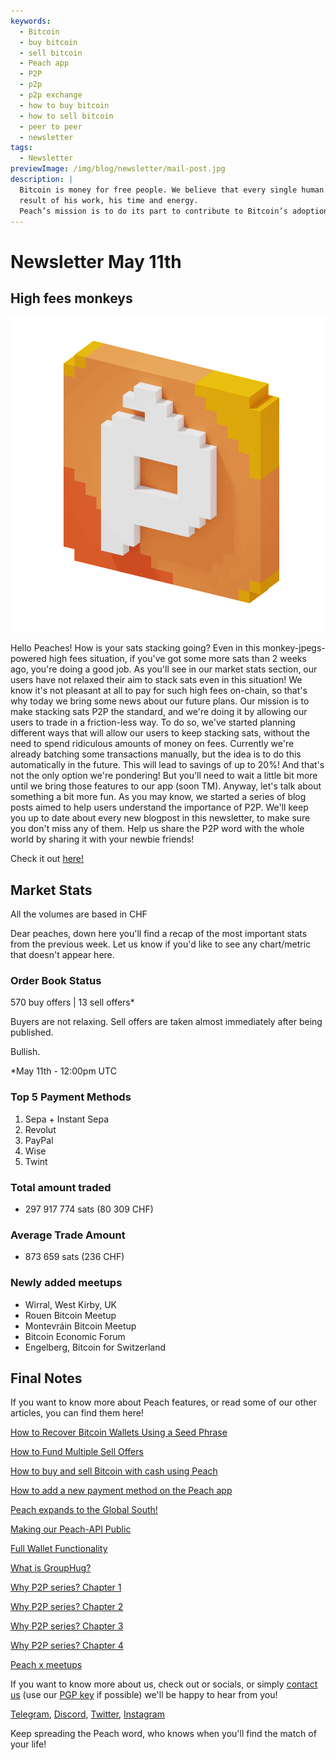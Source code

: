 ```yaml
---
keywords:
  - Bitcoin
  - buy bitcoin
  - sell bitcoin
  - Peach app
  - P2P
  - p2p
  - p2p exchange
  - how to buy bitcoin
  - how to sell bitcoin
  - peer to peer
  - newsletter
tags:
  - Newsletter
previewImage: /img/blog/newsletter/mail-post.jpg
description: |
  Bitcoin is money for free people. We believe that every single human being has the right to choose which money he uses to store his wealth, the
  result of his work, his time and energy.
  Peach’s mission is to do its part to contribute to Bitcoin’s adoption in the hands of the people.
---
```

# Newsletter May 11th
## High fees monkeys

![peachy peach bitcoin gif](/img/blog/newsletter/gif-peach.gif)

Hello Peaches!
How is your sats stacking going? Even in this monkey-jpegs-powered high fees situation, if you've got some more sats than 2 weeks ago, you're doing a good job. As you'll see in our market stats section, our users have not relaxed their aim to stack sats even in this situation!
We know it's not pleasant at all to pay for such high fees on-chain, so that's why today we bring some news about our future plans.
Our mission is to make stacking sats P2P the standard, and we're doing it by allowing our users to trade in a friction-less way.
To do so, we've started planning different ways that will allow our users to keep stacking sats, without the need to spend ridiculous amounts of money on fees.
Currently we're already batching some transactions manually, but the idea is to do this automatically in the future. This will lead to savings of up to 20%!
And that's not the only option we're pondering! But you'll need to wait a little bit more until we bring those features to our app (soon TM).
Anyway, let's talk about something a bit more fun. As you may know, we started a series of blog posts aimed to help users understand the importance of P2P. We'll keep you up to date about every new blogpost in this newsletter, to make sure you don't miss any of them.
Help us share the P2P word with the whole world by sharing it with your newbie friends!

Check it out [here!](https://peachbitcoin.com/blog/why-p2p-chapter-1/)

## Market Stats
All the volumes are based in CHF

Dear peaches, down here you'll find a recap of the most important stats from the previous week. Let us know if you'd like to see any chart/metric that doesn't appear here.

### Order Book Status
570 buy offers | 13 sell offers*

Buyers are not relaxing.
Sell offers are taken almost immediately after being published.

Bullish.

*May 11th - 12:00pm UTC

### Top 5 Payment Methods
1. Sepa + Instant Sepa
2. Revolut
3. PayPal
4. Wise
5. Twint

### Total amount traded
- 297 917 774 sats (80 309 CHF)

### Average Trade Amount
- 873 659 sats (236 CHF)

### Newly added meetups
- Wirral, West Kirby, UK
- Rouen Bitcoin Meetup
- Montevráin Bitcoin Meetup
- Bitcoin Economic Forum
- Engelberg, Bitcoin for Switzerland

## Final Notes

If you want to know more about Peach features, or read some of our other articles, you can find them here!

[How to Recover Bitcoin Wallets Using a Seed Phrase](https://peachbitcoin.com/blog/how-to-restore-peach-wallet/ )

[How to Fund Multiple Sell Offers](https://peachbitcoin.com/blog/funding-multiple-sell-offers/ )

[How to buy and sell Bitcoin with cash using Peach](https://peachbitcoin.com/blog/how-to-buy-and-sell-bitcoin-with-cash-using-peach/ )

[How to add a new payment method on the Peach app](https://peachbitcoin.com/blog/how-to-add-a-payment-method/ )

[Peach expands to the Global South!](https://peachbitcoin.com/blog/peach-expands-to-the-global-south/ )

[Making our Peach-API Public](https://peachbitcoin.com/blog/making-our-peach-api-public/ )

[Full Wallet Functionality](https://peachbitcoin.com/blog/full-wallet-functionality/ )

[What is GroupHug?](https://peachbitcoin.com/blog/group-hug/ )

[Why P2P series? Chapter 1](https://peachbitcoin.com/blog/why-p2p-chapter-1/ )

[Why P2P series? Chapter 2](https://peachbitcoin.com/blog/why-p2p-chapter-2/ )

[Why P2P series? Chapter 3](https://peachbitcoin.com/blog/why-p2p-chapter-3-circular-economies/ )

[Why P2P series? Chapter 4](https://peachbitcoin.com/blog/why-p2p-chapter-4-chains-of-trust/ )

[Peach x meetups](https://peachbitcoin.com/blog/peach-for-meetups/ )



If you want to know more about us, check out or socials, or simply [contact us](mailto:hello@peachbitcoin.com) (use our [PGP key](https://keys.openpgp.org/vks/v1/by-fingerprint/48339A19645E2E53488E0E5479E1B270FACD1BD2) if possible) we'll be happy to hear from you!

[Telegram](https://t.me/+GkOW1J-ixBBkZWRk), [Discord](https://discord.gg/ypeHz3SW54), [Twitter](https://twitter.com/peachbitcoin), [Instagram](https://instagram.com/peachbitcoin)

Keep spreading the Peach word, who knows when you'll find the match of your life!

